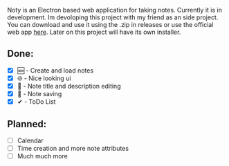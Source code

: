 
Noty is an Electron based web application for taking notes.
Currently it is in development. Im devoloping this project with my friend as an side project.
You can download and use it using the .zip in releases or use the official web app [here](https://foxyiscoding.github.io/_Noty/). Later on this project will have its own installer.

## Done:

 - [x] 🆕 - Create and load notes
 - [x] 🌐 - Nice looking ui
 - [x] 📝 - Note title and description editing
 - [x] 💾 - Note saving
 - [x] ✔ - ToDo List
## Planned:
 - [ ] Calendar
 - [ ] Time creation and more note attributes
 - [ ] Much much more

